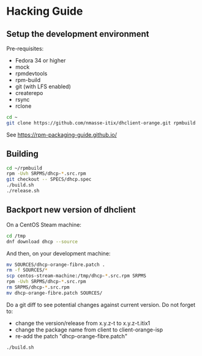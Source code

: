 # Hacking Guide

## Setup the development environment

Pre-requisites:

- Fedora 34 or higher
- mock
- rpmdevtools
- rpm-build
- git (with LFS enabled)
- createrepo
- rsync
- rclone

```sh
cd ~
git clone https://github.com/nmasse-itix/dhclient-orange.git rpmbuild
```

See https://rpm-packaging-guide.github.io/

## Building

```sh
cd ~/rpmbuild
rpm -Uvh SRPMS/dhcp-*.src.rpm
git checkout -- SPECS/dhcp.spec
./build.sh
./release.sh
```

## Backport new version of dhclient

On a CentOS Steam machine:

```sh
cd /tmp
dnf download dhcp --source
```

And then, on your development machine:

```sh
mv SOURCES/dhcp-orange-fibre.patch .
rm -f SOURCES/*
scp centos-stream-machine:/tmp/dhcp-*.src.rpm SRPMS
rpm -Uvh SRPMS/dhcp-*.src.rpm
rm SRPMS/dhcp-*.src.rpm
mv dhcp-orange-fibre.patch SOURCES/
```

Do a git diff to see potential changes against current version.
Do not forget to:

- change the version/release from x.y.z-t to x.y.z-t.itix1
- change the package name from client to client-orange-isp
- re-add the patch "dhcp-orange-fibre.patch"

```sh
./build.sh
```
